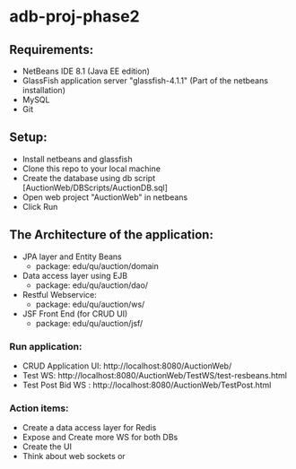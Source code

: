 # adb-proj-phase2

## Requirements:
* NetBeans IDE 8.1 (Java EE edition)
* GlassFish application server "glassfish-4.1.1" (Part of the netbeans installation)
* MySQL 
* Git

## Setup:
* Install netbeans and glassfish
* Clone this repo to your local machine
* Create the database using db script [AuctionWeb/DBScripts/AuctionDB.sql]
* Open web project "AuctionWeb" in netbeans
* Click Run

## The Architecture of the application:

* JPA layer and Entity Beans
    * package: edu/qu/auction/domain
* Data access layer using EJB
    * package: edu/qu/auction/dao/
* Restful Webservice:
    * package: edu/qu/auction/ws/
* JSF Front End (for CRUD UI)
    * package: edu/qu/auction/jsf/

### Run application:
* CRUD Application UI: http://localhost:8080/AuctionWeb/
* Test WS: http://localhost:8080/AuctionWeb/TestWS/test-resbeans.html
* Test Post Bid WS : http://localhost:8080/AuctionWeb/TestPost.html

### Action items:

* Create a data access layer for Redis
* Expose and Create more WS for both DBs
* Create the UI 
* Think about web sockets or 
